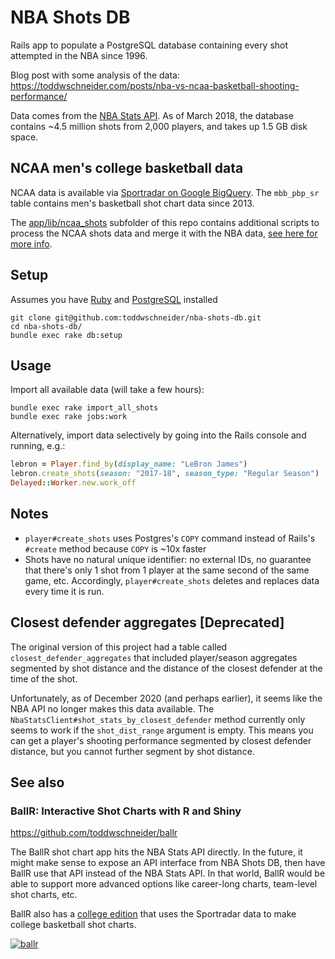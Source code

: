 # NBA Shots DB

Rails app to populate a PostgreSQL database containing every shot attempted in the NBA since 1996.

Blog post with some analysis of the data: https://toddwschneider.com/posts/nba-vs-ncaa-basketball-shooting-performance/

Data comes from the [NBA Stats API](https://stats.nba.com/). As of March 2018, the database contains ~4.5 million shots from 2,000 players, and takes up 1.5 GB disk space.

## NCAA men's college basketball data

NCAA data is available via [Sportradar on Google BigQuery](https://console.cloud.google.com/launcher/details/ncaa-bb-public/ncaa-basketball). The `mbb_pbp_sr` table contains men's basketball shot chart data since 2013.

The [app/lib/ncaa_shots](app/lib/ncaa_shots/) subfolder of this repo contains additional scripts to process the NCAA shots data and merge it with the NBA data, [see here for more info](app/lib/ncaa_shots).

## Setup

Assumes you have [Ruby](https://www.ruby-lang.org/en/documentation/installation/) and [PostgreSQL](https://wiki.postgresql.org/wiki/Detailed_installation_guides) installed

```
git clone git@github.com:toddwschneider/nba-shots-db.git
cd nba-shots-db/
bundle exec rake db:setup
```

## Usage

Import all available data (will take a few hours):

```
bundle exec rake import_all_shots
bundle exec rake jobs:work
```

Alternatively, import data selectively by going into the Rails console and running, e.g.:

```rb
lebron = Player.find_by(display_name: "LeBron James")
lebron.create_shots(season: "2017-18", season_type: "Regular Season")
Delayed::Worker.new.work_off
```

## Notes

- `player#create_shots` uses Postgres's `COPY` command instead of Rails's `#create` method because `COPY` is ~10x faster
- Shots have no natural unique identifier: no external IDs, no guarantee that there's only 1 shot from 1 player at the same second of the same game, etc. Accordingly, `player#create_shots` deletes and replaces data every time it is run.

## Closest defender aggregates [Deprecated]

The original version of this project had a table called `closest_defender_aggregates` that included player/season aggregates segmented by shot distance and the distance of the closest defender at the time of the shot.

Unfortunately, as of December 2020 (and perhaps earlier), it seems like the NBA API no longer makes this data available. The `NbaStatsClient#shot_stats_by_closest_defender` method currently only seems to work if the `shot_dist_range` argument is empty. This means you can get a player's shooting performance segmented by closest defender distance, but you cannot further segment by shot distance.

## See also

### BallR: Interactive Shot Charts with R and Shiny

https://github.com/toddwschneider/ballr

The BallR shot chart app hits the NBA Stats API directly. In the future, it might make sense to expose an API interface from NBA Shots DB, then have BallR use that API instead of the NBA Stats API. In that world, BallR would be able to support more advanced options like career-long charts, team-level shot charts, etc.

BallR also has a [college edition](https://github.com/toddwschneider/ballr/tree/college) that uses the Sportradar data to make college basketball shot charts.

[![ballr](https://cloud.githubusercontent.com/assets/70271/13547819/b74dca58-e2ae-11e5-8f00-7c3c768e77e3.png)](https://github.com/toddwschneider/ballr)
